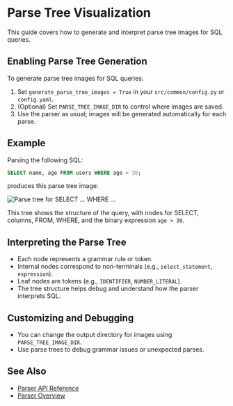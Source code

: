 # Parse Tree Visualization

This guide covers how to generate and interpret parse tree images for SQL queries.


## Enabling Parse Tree Generation

To generate parse tree images for SQL queries:

1. Set `generate_parse_tree_images = True` in your `src/common/config.py` or `config.yaml`.
2. (Optional) Set `PARSE_TREE_IMAGE_DIR` to control where images are saved.
3. Use the parser as usual; images will be generated automatically for each parse.

## Example

Parsing the following SQL:

```sql
SELECT name, age FROM users WHERE age > 30;
```

produces this parse tree image:

![Parse tree for SELECT ... WHERE ...](../images/parse_tree_select_where_example.png)

This tree shows the structure of the query, with nodes for SELECT, columns, FROM, WHERE, and the binary expression `age > 30`.

## Interpreting the Parse Tree

- Each node represents a grammar rule or token.
- Internal nodes correspond to non-terminals (e.g., `select_statement`, `expression`).
- Leaf nodes are tokens (e.g., `IDENTIFIER`, `NUMBER_LITERAL`).
- The tree structure helps debug and understand how the parser interprets SQL.

## Customizing and Debugging

- You can change the output directory for images using `PARSE_TREE_IMAGE_DIR`.
- Use parse trees to debug grammar issues or unexpected parses.

## See Also

- [Parser API Reference](../api/parser.md)
- [Parser Overview](../explanation/parser.md)
